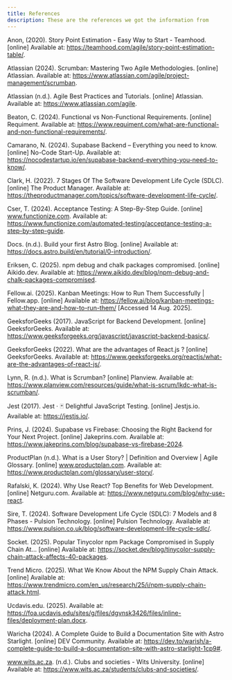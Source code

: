 ```yaml
---
title: References
description: These are the references we got the information from
---
```


Anon, (2020). Story Point Estimation - Easy Way to Start - Teamhood. [online] Available at: https://teamhood.com/agile/story-point-estimation-table/.

Atlassian (2024). Scrumban: Mastering Two Agile Methodologies. [online] Atlassian. Available at: https://www.atlassian.com/agile/project-management/scrumban.

Atlassian (n.d.). Agile Best Practices and Tutorials. [online] Atlassian. Available at: https://www.atlassian.com/agile.

Beaton, C. (2024). Functional vs Non-Functional Requirements. [online] Requiment. Available at: https://www.requiment.com/what-are-functional-and-non-functional-requirements/.

Camarano, N. (2024). Supabase Backend – Everything you need to know. [online] No-Code Start-Up. Available at: https://nocodestartup.io/en/supabase-backend-everything-you-need-to-know/.

Clark, H. (2022). 7 Stages Of The Software Development Life Cycle (SDLC). [online] The Product Manager. Available at: https://theproductmanager.com/topics/software-development-life-cycle/.

Cser, T. (2024). Acceptance Testing: A Step-By-Step Guide. [online] www.functionize.com. Available at: https://www.functionize.com/automated-testing/acceptance-testing-a-step-by-step-guide.

Docs. (n.d.). Build your first Astro Blog. [online] Available at: https://docs.astro.build/en/tutorial/0-introduction/.

Eriksen, C. (2025). npm debug and chalk packages compromised. [online] Aikido.dev. Available at: https://www.aikido.dev/blog/npm-debug-and-chalk-packages-compromised.

Fellow.ai. (2025). Kanban Meetings: How to Run Them Successfully | Fellow.app. [online] Available at: https://fellow.ai/blog/kanban-meetings-what-they-are-and-how-to-run-them/ [Accessed 14 Aug. 2025].

GeeksforGeeks (2017). JavaScript for Backend Development. [online] GeeksforGeeks. Available at: https://www.geeksforgeeks.org/javascript/javascript-backend-basics/.

GeeksforGeeks (2022). What are the advantages of React.js ? [online] GeeksforGeeks. Available at: https://www.geeksforgeeks.org/reactjs/what-are-the-advantages-of-react-js/.

Lynn, R. (n.d.). What is Scrumban? [online] Planview. Available at: https://www.planview.com/resources/guide/what-is-scrum/lkdc-what-is-scrumban/.

Jest (2017). Jest · 🃏 Delightful JavaScript Testing. [online] Jestjs.io. Available at: https://jestjs.io/.

Prins, J. (2024). Supabase vs Firebase: Choosing the Right Backend for Your Next Project. [online] Jakeprins.com. Available at: https://www.jakeprins.com/blog/supabase-vs-firebase-2024.

ProductPlan (n.d.). What is a User Story? | Definition and Overview | Agile Glossary. [online] www.productplan.com. Available at: https://www.productplan.com/glossary/user-story/.

Rafalski, K. (2024). Why Use React? Top Benefits for Web Development. [online] Netguru.com. Available at: https://www.netguru.com/blog/why-use-react.

Sire, T. (2024). Software Development Life Cycle (SDLC): 7 Models and 8 Phases - Pulsion Technology. [online] Pulsion Technology. Available at: https://www.pulsion.co.uk/blog/software-development-life-cycle-sdlc/.

Socket. (2025). Popular Tinycolor npm Package Compromised in Supply Chain At... [online] Available at: https://socket.dev/blog/tinycolor-supply-chain-attack-affects-40-packages.

Trend Micro. (2025). What We Know About the NPM Supply Chain Attack. [online] Available at: https://www.trendmicro.com/en_us/research/25/i/npm-supply-chain-attack.html.

Ucdavis.edu. (2025). Available at: https://foa.ucdavis.edu/sites/g/files/dgvnsk3426/files/inline-files/deployment-plan.docx.

Waricha (2024). A Complete Guide to Build a Documentation Site with Astro Starlight. [online] DEV Community. Available at: https://dev.to/warish/a-complete-guide-to-build-a-documentation-site-with-astro-starlight-1cp9#.

www.wits.ac.za. (n.d.). Clubs and societies - Wits University. [online] Available at: https://www.wits.ac.za/students/clubs-and-societies/.
